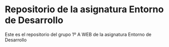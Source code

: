 <h1>Repositorio de la asignatura Entorno de Desarrollo</h1> 
<p>Este es el repositorio del grupo 1º A WEB de la asignatura Entorno de Desarrollo</p>
